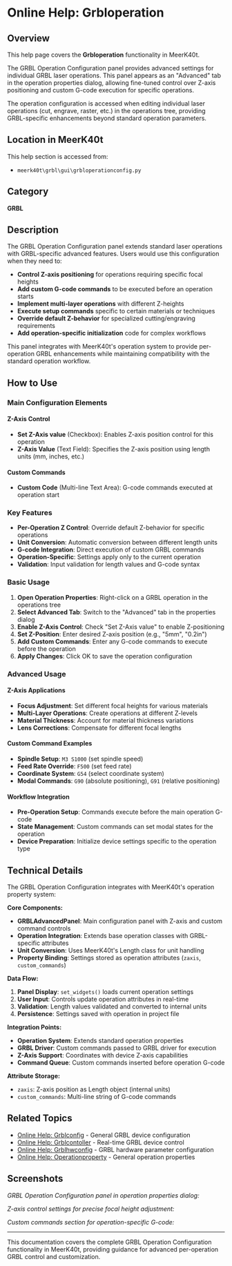 # Online Help: Grbloperation

## Overview

This help page covers the **Grbloperation** functionality in MeerK40t.

The GRBL Operation Configuration panel provides advanced settings for individual GRBL laser operations. This panel appears as an "Advanced" tab in the operation properties dialog, allowing fine-tuned control over Z-axis positioning and custom G-code execution for specific operations.

The operation configuration is accessed when editing individual laser operations (cut, engrave, raster, etc.) in the operations tree, providing GRBL-specific enhancements beyond standard operation parameters.

## Location in MeerK40t

This help section is accessed from:
- `meerk40t\grbl\gui\grbloperationconfig.py`

## Category

**GRBL**

## Description

The GRBL Operation Configuration panel extends standard laser operations with GRBL-specific advanced features. Users would use this configuration when they need to:

- **Control Z-axis positioning** for operations requiring specific focal heights
- **Add custom G-code commands** to be executed before an operation starts
- **Implement multi-layer operations** with different Z-heights
- **Execute setup commands** specific to certain materials or techniques
- **Override default Z-behavior** for specialized cutting/engraving requirements
- **Add operation-specific initialization** code for complex workflows

This panel integrates with MeerK40t's operation system to provide per-operation GRBL enhancements while maintaining compatibility with the standard operation workflow.

## How to Use

### Main Configuration Elements

#### Z-Axis Control
- **Set Z-Axis value** (Checkbox): Enables Z-axis position control for this operation
- **Z-Axis Value** (Text Field): Specifies the Z-axis position using length units (mm, inches, etc.)

#### Custom Commands
- **Custom Code** (Multi-line Text Area): G-code commands executed at operation start

### Key Features

- **Per-Operation Z Control**: Override default Z-behavior for specific operations
- **Unit Conversion**: Automatic conversion between different length units
- **G-code Integration**: Direct execution of custom GRBL commands
- **Operation-Specific**: Settings apply only to the current operation
- **Validation**: Input validation for length values and G-code syntax

### Basic Usage

1. **Open Operation Properties**: Right-click on a GRBL operation in the operations tree
2. **Select Advanced Tab**: Switch to the "Advanced" tab in the properties dialog
3. **Enable Z-Axis Control**: Check "Set Z-Axis value" to enable Z-positioning
4. **Set Z-Position**: Enter desired Z-axis position (e.g., "5mm", "0.2in")
5. **Add Custom Commands**: Enter any G-code commands to execute before the operation
6. **Apply Changes**: Click OK to save the operation configuration

### Advanced Usage

#### Z-Axis Applications
- **Focus Adjustment**: Set different focal heights for various materials
- **Multi-Layer Operations**: Create operations at different Z-levels
- **Material Thickness**: Account for material thickness variations
- **Lens Corrections**: Compensate for different focal lengths

#### Custom Command Examples
- **Spindle Setup**: `M3 S1000` (set spindle speed)
- **Feed Rate Override**: `F500` (set feed rate)
- **Coordinate System**: `G54` (select coordinate system)
- **Modal Commands**: `G90` (absolute positioning), `G91` (relative positioning)

#### Workflow Integration
- **Pre-Operation Setup**: Commands execute before the main operation G-code
- **State Management**: Custom commands can set modal states for the operation
- **Device Preparation**: Initialize device settings specific to the operation type

## Technical Details

The GRBL Operation Configuration integrates with MeerK40t's operation property system:

**Core Components:**
- **GRBLAdvancedPanel**: Main configuration panel with Z-axis and custom command controls
- **Operation Integration**: Extends base operation classes with GRBL-specific attributes
- **Unit Conversion**: Uses MeerK40t's Length class for unit handling
- **Property Binding**: Settings stored as operation attributes (`zaxis`, `custom_commands`)

**Data Flow:**
1. **Panel Display**: `set_widgets()` loads current operation settings
2. **User Input**: Controls update operation attributes in real-time
3. **Validation**: Length values validated and converted to internal units
4. **Persistence**: Settings saved with operation in project file

**Integration Points:**
- **Operation System**: Extends standard operation properties
- **GRBL Driver**: Custom commands passed to GRBL driver for execution
- **Z-Axis Support**: Coordinates with device Z-axis capabilities
- **Command Queue**: Custom commands inserted before operation G-code

**Attribute Storage:**
- `zaxis`: Z-axis position as Length object (internal units)
- `custom_commands`: Multi-line string of G-code commands

## Related Topics

- [Online Help: Grblconfig](Online-Help-grblconfig) - General GRBL device configuration
- [Online Help: Grblcontoller](Online-Help-grblcontoller) - Real-time GRBL device control
- [Online Help: Grblhwconfig](Online-Help-grblhwconfig) - GRBL hardware parameter configuration
- [Online Help: Operationproperty](Online-Help-operationproperty) - General operation properties

## Screenshots

*GRBL Operation Configuration panel in operation properties dialog:*

*Z-axis control settings for precise focal height adjustment:*

*Custom commands section for operation-specific G-code:*

---

This documentation covers the complete GRBL Operation Configuration functionality in MeerK40t, providing guidance for advanced per-operation GRBL control and customization.
